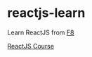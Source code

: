 # reactjs-learn

Learn ReactJS from [F8](https://fullstack.edu.vn/)

[ReactJS Course](https://fullstack.edu.vn/learning/reactjs)
